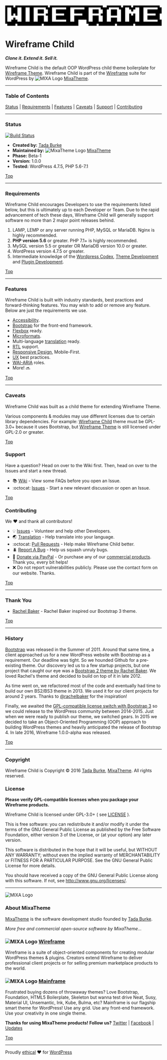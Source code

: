 ![Wireframe IDE](wireframe_client/img/mixatheme-wireframe-logo-fill.gif)

# Wireframe Child

***Clone it. Extend it. Sell it.***

Wireframe Child is the default OOP WordPress child theme boilerplate for [Wireframe Theme](https://github.com/mixatheme/wireframe-theme). Wireframe Child is part of the [Wireframe](https://github.com/mixatheme/Wireframe) suite for WordPress by ![MIXA Logo](https://avatars3.githubusercontent.com/u/16634291?v=3&s=16) [MixaTheme](https://github.com/mixatheme/wireframe-child#about-mixatheme).

---

### Table of Contents

[Status](https://github.com/mixatheme/wireframe-child#status) | [Requirements](https://github.com/mixatheme/wireframe-child#requirements) | [Features](https://github.com/mixatheme/wireframe-child#features) | [Caveats](https://github.com/mixatheme/wireframe-child#caveats) | [Support](https://github.com/mixatheme/wireframe-child#support) | [Contributing](https://github.com/mixatheme/wireframe-child#contributing)

---

### Status

[![Build Status](https://travis-ci.org/mixatheme/wireframe-theme.svg?branch=master)](https://travis-ci.org/mixatheme/wireframe-child)

* **Created by:** [Tada Burke](https://twitter.com/tadaburke)
* **Maintained by:** ![MixaTheme Logo](https://avatars3.githubusercontent.com/u/16634291?v=3&s=16) [MixaTheme](https://github.com/mixatheme/wireframe-child#about-mixatheme)
* **Phase:** Beta-1
* **Version:** 1.0.0
* **Tested:** WordPress 4.7.5, PHP 5.6-7.1

[Top](https://github.com/mixatheme/wireframe-child#wireframe-child)

---

### Requirements

Wireframe Child encourages Developers to use the requirements listed below, but this is ultimately up to each Developer or Team. Due to the rapid advancement of tech these days, Wireframe Child will generally support software no more than 2 major point releases behind.

1. LAMP, LEMP or any server running PHP, MySQL or MariaDB. Nginx is highly recommended.
2. **PHP version 5.6** or greater. PHP 7.1+ is highly recommended.
3. MySQL version 5.5 or greater OR MariaDB version 10.0 or greater.
4. WordPress version 4.7.5 or greater.
5. Intermediate knowledge of the [Wordpress Codex](https://codex.wordpress.org), [Theme Development](https://developer.wordpress.org/themes/) and [Plugin Development](https://developer.wordpress.org/plugins/).

[Top](https://github.com/mixatheme/wireframe-child#wireframe-child)

---

### Features
Wireframe Child is built with industry standards, best practices and forward-thinking features. You may wish to add or remove any feature. Below are just the requirements we use.

* [Accessibility](https://make.wordpress.org/accessibility/handbook/).
* [Bootstrap](https://getbootstrap.com) for the front-end framework.
* [Flexbox](https://www.w3.org/TR/2016/CR-css-flexbox-1-20160526/) ready.
* [Microformats](http://microformats.org/).
* Multi-language [translation](https://make.wordpress.org/polyglots/handbook/) ready.
* [RTL](https://codex.wordpress.org/Right-to-Left_Language_Support) support.
* [Responsive Design](https://en.wikipedia.org/wiki/Responsive_web_design), Mobile-First.
* [UX](https://en.wikipedia.org/wiki/User_experience) best practices.
* [WAI-ARIA](https://www.w3.org/TR/wai-aria/roles) roles.
* More! :soon:

[Top](https://github.com/mixatheme/wireframe-child#wireframe-child)

---

### Caveats

Wireframe Child was built as a child theme for extending Wireframe Theme.

Various components & modules may use different licenses due to certain library dependencies. For example: [Wireframe Child](https://github.com/mixatheme/wireframe-child/) theme must be GPL-3.0+ because it uses Bootstrap, but [Wireframe Theme](https://github.com/mixatheme/wireframe-theme/) is still licensed under GPL-2.0 or greater.

[Top](https://github.com/mixatheme/wireframe-child#wireframe-child)

### Support

Have a question? Head on over to the Wiki first. Then, head on over to the Issues and start a new thread.

* :books: [Wiki](https://github.com/mixatheme/wireframe-child/wiki) - View some FAQs before you open an Issue.
* :octocat: [Issues](https://github.com/mixatheme/wireframe-child/issues) - Start a new relevant discussion or open an Issue.

[Top](https://github.com/mixatheme/wireframe-child#wireframe-child)

### Contributing

We :heart: and thank all contributors!

* :bulb: [Issues](https://github.com/mixatheme/wireframe-child/issues) - Volunteer and help other Developers.
* :earth_asia: [Translation](https://github.com/mixatheme/wireframe-child/issues) - Help translate into your language.
* :octocat: [Pull Requests](https://github.com/mixatheme/wireframe-child/wiki/Pull-Requests) - Help make Wireframe Child better.
* :beetle: [Report A Bug](https://github.com/mixatheme/wireframe-child/issues) - Help us squash unruly bugs.
* :gift: [Donate via PayPal](https://www.paypal.com/cgi-bin/webscr?cmd=_s-xclick&hosted_button_id=KVFZAV7646BEL) - Or purchase any of our [commercial products](https://github.com/mixatheme/wireframe-child#about-mixatheme). Thank you, every bit helps!
* :x: Do not report vulnerabilities publicly. Please use the contact form on our website. Thanks.

[Top](https://github.com/mixatheme/wireframe-child#wireframe-child)

---

### Thank You

* [Rachel Baker](https://github.com/rachelbaker) - Rachel Baker inspired our Bootstrap 3 theme.

[Top](https://github.com/mixatheme/wireframe-child#wireframe-child)

---

### History

[Bootstrap](https://getbootstrap.com) was released in the Summer of 2011. Around that same time, a client approached us for a new WordPress website with Bootstrap as a requirement. Our deadline was tight. So we hounded Github for a pre-existing theme. Our discovery led us to a few startup projects, but one project that caught our eye was a [Bootstrap 2 theme by Rachel Baker](https://github.com/rachelbaker/bootstrapwp-Twitter-Bootstrap-for-WordPress). We loved Rachel's theme and decided to build on top of it in late 2012.

As time went on, we refactored most of the code and eventually had time to build our own BS2/BS3 theme in 2013. We used it for our client projects for around 2 years. Thanks to [@rachelbaker](https://github.com/rachelbaker) for the inspiration!

Finally, we awaited the [GPL-compatible license switch with Bootstrap 3](https://github.com/twbs/bootstrap/issues/2054) so we could release to the WordPress community between 2014-2015. Just when we were ready to publish our theme, we switched gears. In 2015 we decided to take an Object-Oriented Programming (OOP) approach to building WordPress themes and heavily anticipated the release of Bootstrap 4. In late 2016, Wireframe 1.0.0-alpha was released.

[Top](https://github.com/mixatheme/wireframe-child#wireframe-child)

---

### Copyright

Wireframe Child is Copyright © 2016 [Tada Burke](https://twitter.com/tadaburke), [MixaTheme](https://mixatheme.com). All rights reserved.<br>

### License

**Please verify GPL-compatible licenses when you package your Wireframe products.**

Wireframe Child is licensed under GPL-3.0+ ( see [LICENSE](https://github.com/mixatheme/wireframe-child/blob/master/LICENSE) ).

This is free software: you can redistribute it and/or modify it under the terms of the GNU General Public License as published by the Free Software Foundation, either version 3 of the License, or (at your option) any later version.

This software is distributed in the hope that it will be useful, but WITHOUT ANY WARRANTY; without even the implied warranty of MERCHANTABILITY or FITNESS FOR A PARTICULAR PURPOSE.  See the GNU General Public License for more details.

You should have received a copy of the GNU General Public License along with this software.  If not, see <http://www.gnu.org/licenses/>.

---

![MIXA Logo](https://avatars3.githubusercontent.com/u/16634291?v=3&s=120)

### About MixaTheme

[MixaTheme](https://mixatheme.com) is the software development studio founded by [Tada Burke](https://twitter.com/tadaburke).

*More free and commercial open-source software by MixaTheme...*

### ![MIXA Logo](https://avatars3.githubusercontent.com/u/16634291?v=3&s=20)&nbsp;[Wireframe](https://github.com/mixatheme/Wireframe)
Wireframe is a suite of object-oriented components for creating modular WordPress themes & plugins. Creators extend Wireframe to deliver professional client projects or for selling premium marketplace products to the world.

### ![MIXA Logo](https://avatars3.githubusercontent.com/u/16634291?v=3&s=20)&nbsp;[Mainframe](https://mixatheme.com)
Frustrated buying dozens of throwaway themes? Love Bootstrap, Foundation, HTML5 Boilerplate, Skeleton but wanna test drive Neat, Susy, Material UI, Unsemantic, Ink, Kube, Bulma, etc? Mainframe is our flagship smart theme for WordPress! Use any grid. Use any front-end framework. Use your creativity in one single theme.

**Thanks for using MixaTheme products! Follow us?** [Twitter](https://twitter.com/mixatheme) | [Facebook](https://facebook.com/MixaTheme) | [Updates](https://mixatheme.com)

[Top](https://github.com/mixatheme/wireframe-child#wireframe-child)

---
Proudly [ethical](https://github.com/mixatheme/wireframe-ethics) :heart: for [WordPress](https://wordpress.org)
